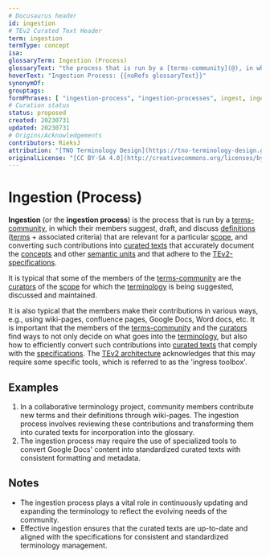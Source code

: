 ```yaml
---
# Docusaurus header
id: ingestion
# TEv2 Curated Text Header
term: ingestion
termType: concept
isa: 
glossaryTerm: Ingestion (Process)
glossaryText: "the process that is run by a [terms-community](@), in which their members suggest, draft, and discuss [definitions](@) ([terms](@) + [criteria](@)) that are relevant for a particular [scope](@), and converting such contributions into [curated texts](@) that accurately document the [concepts](@) and other [semantic units](@) and that adhere to the [TEv2-specifications](/docs/spec-files/curated-text-file)."
hoverText: "Ingestion Process: {{noRefs glossaryText}}"
synonymOf: 
grouptags: 
formPhrases: [ "ingestion-process", "ingestion-processes", ingest, ingests, ingested, ingestion ]
# Curation status
status: proposed
created: 20230731
updated: 20230731
# Origins/Acknowledgements
contributors: RieksJ
attribution: "[TNO Terminology Design](https://tno-terminology-design.github.io/tev2-specifications/docs)"
originalLicense: "[CC BY-SA 4.0](http://creativecommons.org/licenses/by-sa/4.0/?ref=chooser-v1)"
---
```


# Ingestion (Process)

**Ingestion** (or the **ingestion process**) is the process that is run by a [terms-community](@), in which their members suggest, draft, and discuss [definitions](@) ([terms](@) + associated criteria) that are relevant for a particular [scope](@), and converting such contributions into [curated texts](@) that accurately document the [concepts](@) and other [semantic units](@) and that adhere to the [TEv2-specifications](/docs/spec-files/curated-text-file).

It is typical that some of the members of the [terms-community](@) are the [curators](@) of the [scope](@) for which the [terminology](@) is being suggested, discussed and maintained.

It is also typical that the members make their contributions in various ways, e.g., using wiki-pages, confluence pages, Google Docs, Word docs, etc. It is important that the members of the [terms-community](@) and the [curators](@) find ways to not only decide on what goes into the [terminology](@), but also how to efficiently convert such contributions into [curated texts](@) that comply with the [specifications](/docs/spec-files/curated-text-file). The [TEv2 architecture](/docs/overview/tev2-architecture) acknowledges that this may require some specific tools, which is referred to as the 'ingress toolbox'.

## Examples

1. In a collaborative terminology project, community members contribute new terms and their definitions through wiki-pages. The ingestion process involves reviewing these contributions and transforming them into curated texts for incorporation into the glossary.
2. The ingestion process may require the use of specialized tools to convert Google Docs' content into standardized curated texts with consistent formatting and metadata.

## Notes

- The ingestion process plays a vital role in continuously updating and expanding the terminology to reflect the evolving needs of the community.
- Effective ingestion ensures that the curated texts are up-to-date and aligned with the specifications for consistent and standardized terminology management.
